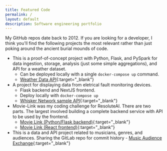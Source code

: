 ```yaml
---
title: Featured Code
permalink: /
layout: default
description: Software engineering portfolio
---
```


My GitHub repos date back to 2012. If you are looking for a developer, I think you'll find the following projects the most relevant rather than just poking around the ancient burial mounds of code.

- This is a proof-of-concept project with Python, Flask, and PySpark for data ingestion, storage, analysis (just some simple aggregations), and API for a weather dataset.
  - Can be deployed locally with a single `docker-compose up` command.
  - [Weather Data API](https://github.com/sjlawson/weatherdata-pyspark-api){:target="_blank"}
- A project for displaying data from eletrical fault monitoring devices.
  - Flask backend and NextJS frontend.
  - Deploy locally with `docker-compose up`
  - [Whisker Network sample API](https://github.com/sjlawson/device-fault-monitoring){:target="_blank"}
- Movie-Link was my coding challenge for ResoluteAI. There are two parts. The largest involved building a complete backend service with API to be used by the frontend.
  - [Movie Link (Python/Flask backend)](https://github.com/sjlawson/movie-link-backend){:target="_blank"}
  - [Movie Link (React frontend)](https://github.com/sjlawson/movie-link-frontend){:target="_blank"}
- This is a data and API project related to musicians, genres, and audiences. Sharing the GitLab repo for commit history
      - [Music Audience Exchange](https://gitlab.com/sjlawson/maxdata){:target="_blank"}
